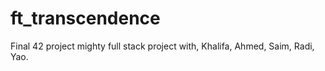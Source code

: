 # ft_transcendence
Final 42 project mighty full stack project with, Khalifa, Ahmed, Saim, Radi, Yao.
